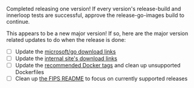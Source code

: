 Completed releasing one version! If every version's release-build and innerloop tests are successful, approve the release-go-images build to continue.

This appears to be a new major version! If so, here are the major version related updates to do when the release is done:
* [ ] Update the [microsoft/go download links](https://github.com/microsoft/go/blob/microsoft/main/eng/doc/Downloads.md)
* [ ] Update the [internal site's download links](https://eng.ms/docs/more/languages-at-microsoft/go/articles/overview#go-releases)
* [ ] Update the [recommended Docker tags](https://github.com/microsoft/go-images#recommended-tags) and clean up unsupported Dockerfiles
* [ ] Clean up [the FIPS README](https://github.com/microsoft/go/blob/microsoft/main/eng/doc/fips/README.md) to focus on currently supported releases
